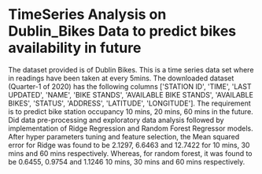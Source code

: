 # TimeSeries Analysis on Dublin_Bikes Data to predict bikes availability in future

The dataset provided is of Dublin Bikes. This is a time series data set where in readings have been taken at every 5mins. The downloaded dataset (Quarter-1 of 2020) has the following columns ['STATION ID', 'TIME', 'LAST UPDATED', 'NAME', 'BIKE STANDS', 'AVAILABLE BIKE STANDS', 'AVAILABLE BIKES', 'STATUS', 'ADDRESS', 'LATITUDE', 'LONGITUDE'].
The requirement is to predict bike station occupancy 10 mins, 20 mins, 60 mins in the future.
Did data pre-processing and exploratory data analysis followed by implementation of Ridge Regression and Random Forest Regressor models. 
After hyper parameters tuning and feature selection, the Mean squared error for Ridge was found to be 2.1297, 6.6463 and 12.7422 for 10 mins, 30 mins and 60 mins respectively. Whereas, for random forest, it was found to be 0.6455, 0.9754 and 1.1246 10 mins, 30 mins and 60 mins respectively.
